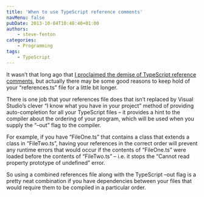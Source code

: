 ```yaml
---
title: 'When to use TypeScript reference comments'
navMenu: false
pubDate: 2013-10-04T10:48:40+01:00
authors:
    - steve-fenton
categories:
    - Programming
tags:
    - TypeScript
---
```


It wasn’t that long ago that [I proclaimed the demise of TypeScript reference comments](/blog/2013/08/say-goodbye-to-typescript-reference-comments/), but actually there may be some good reasons to keep hold of your “references.ts” file for a little bit longer.

There is one job that your references file does that isn’t replaced by Visual Studio’s clever “I know what you have in your project” method of providing auto-completion for all your TypeScript files – it provides a hint to the compiler about the ordering of your program, which will be used when you supply the “–out” flag to the compiler.

For example, if you have “FileOne.ts” that contains a class that extends a class in “FileTwo.ts”, having your references in the correct order will prevent any runtime errors that would occur if the contents of “FileOne.ts” were loaded before the contents of “FileTwo.ts” – i.e. it stops the “Cannot read property prototype of undefined” error.

So using a combined references file along with the TypeScript –out flag is a pretty neat combination if you have dependencies between your files that would require them to be compiled in a particular order.